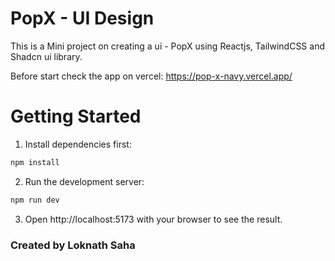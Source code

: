# PopX - UI Design
This is a Mini project on creating a ui - PopX using Reactjs, TailwindCSS and Shadcn ui library.

Before start check the app on vercel: https://pop-x-navy.vercel.app/
# Getting Started
1. Install dependencies first:
```bash
npm install
```
2. Run the development server:
```bash
npm run dev
```
3. Open http://localhost:5173 with your browser to see the result.

### Created by Loknath Saha
